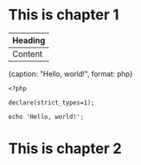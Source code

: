 # This is chapter 1

| Heading |
| ------- |
| Content |

{caption: "Hello, world!", format: php}
```
<?php

declare(strict_types=1);

echo 'Hello, world!';
```

# This is chapter 2

